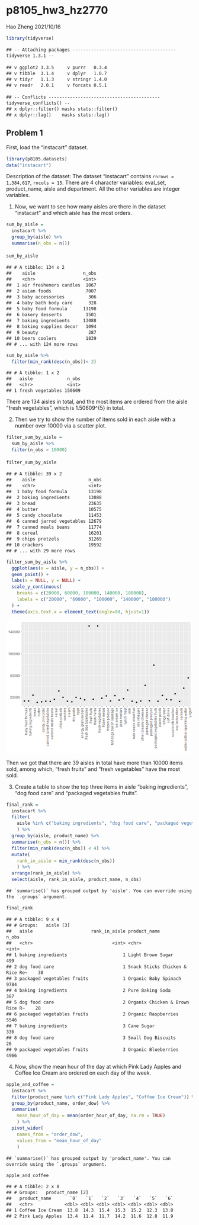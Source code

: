 p8105\_hw3\_hz2770
================
Hao Zheng
2021/10/16

``` r
library(tidyverse)
```

    ## -- Attaching packages --------------------------------------- tidyverse 1.3.1 --

    ## v ggplot2 3.3.5     v purrr   0.3.4
    ## v tibble  3.1.4     v dplyr   1.0.7
    ## v tidyr   1.1.3     v stringr 1.4.0
    ## v readr   2.0.1     v forcats 0.5.1

    ## -- Conflicts ------------------------------------------ tidyverse_conflicts() --
    ## x dplyr::filter() masks stats::filter()
    ## x dplyr::lag()    masks stats::lag()

## Problem 1

First, load the “instacart” dataset.

``` r
library(p8105.datasets)
data("instacart")
```

Description of the dataset: The dataset “instacart” contains
`rnrows = 1,384,617`, `rncols = 15`. There are 4 character variables:
eval\_set, product\_name, aisle and department. All the other variables
are integer variables.

1.  Now, we want to see how many aisles are there in the dataset
    “instacart” and which aisle has the most orders.

``` r
sum_by_aisle = 
  instacart %>% 
  group_by(aisle) %>% 
  summarise(n_obs = n())

sum_by_aisle
```

    ## # A tibble: 134 x 2
    ##    aisle                  n_obs
    ##    <chr>                  <int>
    ##  1 air fresheners candles  1067
    ##  2 asian foods             7007
    ##  3 baby accessories         306
    ##  4 baby bath body care      328
    ##  5 baby food formula      13198
    ##  6 bakery desserts         1501
    ##  7 baking ingredients     13088
    ##  8 baking supplies decor   1094
    ##  9 beauty                   287
    ## 10 beers coolers           1839
    ## # ... with 124 more rows

``` r
sum_by_aisle %>% 
  filter(min_rank(desc(n_obs))< 2)
```

    ## # A tibble: 1 x 2
    ##   aisle             n_obs
    ##   <chr>             <int>
    ## 1 fresh vegetables 150609

There are 134 aisles in total, and the most items are ordered from the
aisle “fresh vegetables”, which is 1.50609^{5} in total.

2.  Then we try to show the number of items sold in each aisle with a
    number over 10000 via a scatter plot.

``` r
filter_sum_by_aisle = 
  sum_by_aisle %>% 
  filter(n_obs > 10000)

filter_sum_by_aisle
```

    ## # A tibble: 39 x 2
    ##    aisle                    n_obs
    ##    <chr>                    <int>
    ##  1 baby food formula        13198
    ##  2 baking ingredients       13088
    ##  3 bread                    23635
    ##  4 butter                   10575
    ##  5 candy chocolate          11453
    ##  6 canned jarred vegetables 12679
    ##  7 canned meals beans       11774
    ##  8 cereal                   16201
    ##  9 chips pretzels           31269
    ## 10 crackers                 19592
    ## # ... with 29 more rows

``` r
filter_sum_by_aisle %>%
  ggplot(aes(x = aisle, y = n_obs)) +
  geom_point() +
  labs(x = NULL, y = NULL) +
  scale_y_continuous(
    breaks = c(20000, 60000, 100000, 140000, 180000),
    labels = c("20000", "60000", "100000", "140000", "180000")
  ) +
  theme(axis.text.x = element_text(angle=90, hjust=1))
```

![](p8105_hw3_hz2770_files/figure-gfm/unnamed-chunk-4-1.png)<!-- -->

Then we got that there are 39 aisles in total have more than 10000 items
sold, among which, “fresh fruits” and “fresh vegetables” have the most
sold.

3.  Create a table to show the top three items in aisle “baking
    ingredients”, “dog food care” and “packaged vegetables fruits”.

``` r
final_rank =
  instacart %>%
  filter(
    aisle %in% c("baking ingredients", "dog food care", "packaged vegetables fruits")
    ) %>% 
  group_by(aisle, product_name) %>% 
  summarise(n_obs = n()) %>% 
  filter(min_rank(desc(n_obs)) < 4) %>% 
  mutate(
    rank_in_aisle = min_rank(desc(n_obs))
    ) %>%
  arrange(rank_in_aisle) %>%
  select(aisle, rank_in_aisle, product_name, n_obs)
```

    ## `summarise()` has grouped output by 'aisle'. You can override using the `.groups` argument.

``` r
final_rank
```

    ## # A tibble: 9 x 4
    ## # Groups:   aisle [3]
    ##   aisle                      rank_in_aisle product_name                    n_obs
    ##   <chr>                              <int> <chr>                           <int>
    ## 1 baking ingredients                     1 Light Brown Sugar                 499
    ## 2 dog food care                          1 Snack Sticks Chicken & Rice Re~    30
    ## 3 packaged vegetables fruits             1 Organic Baby Spinach             9784
    ## 4 baking ingredients                     2 Pure Baking Soda                  387
    ## 5 dog food care                          2 Organix Chicken & Brown Rice R~    28
    ## 6 packaged vegetables fruits             2 Organic Raspberries              5546
    ## 7 baking ingredients                     3 Cane Sugar                        336
    ## 8 dog food care                          3 Small Dog Biscuits                 26
    ## 9 packaged vegetables fruits             3 Organic Blueberries              4966

4.  Now, show the mean hour of the day at which Pink Lady Apples and
    Coffee Ice Cream are ordered on each day of the week.

``` r
apple_and_coffee = 
  instacart %>%
  filter(product_name %in% c("Pink Lady Apples", "Coffee Ice Cream")) %>% 
  group_by(product_name, order_dow) %>%  
  summarise(
    mean_hour_of_day = mean(order_hour_of_day, na.rm = TRUE)
    ) %>% 
  pivot_wider( 
    names_from = "order_dow", 
    values_from = "mean_hour_of_day"
    ) 
```

    ## `summarise()` has grouped output by 'product_name'. You can override using the `.groups` argument.

``` r
apple_and_coffee
```

    ## # A tibble: 2 x 8
    ## # Groups:   product_name [2]
    ##   product_name       `0`   `1`   `2`   `3`   `4`   `5`   `6`
    ##   <chr>            <dbl> <dbl> <dbl> <dbl> <dbl> <dbl> <dbl>
    ## 1 Coffee Ice Cream  13.8  14.3  15.4  15.3  15.2  12.3  13.8
    ## 2 Pink Lady Apples  13.4  11.4  11.7  14.2  11.6  12.8  11.9
